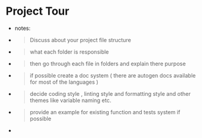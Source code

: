 # Project Tour

* notes:
*  > Discuss about your project file structure
*  > what each folder is responsible
*  > then go through each file in folders and explain there purpose
*  > if possible create a doc system ( there are autogen docs available for most of the languages )
*  > decide coding style , linting style and formatting style and other themes like variable naming etc.
*  > provide an example for existing function and tests system if possible 
* 
